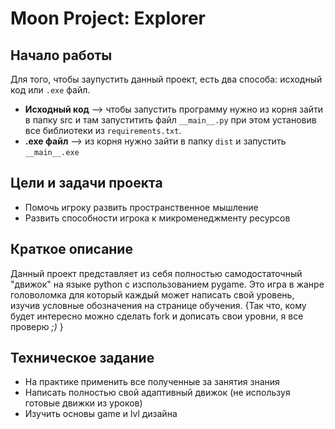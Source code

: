 # Moon Project: Explorer

## Начало работы

Для того, чтобы заупустить данный проект, есть два способа: исходный код или
`.exe` файл.

- **Исходный код** --> чтобы запустить программу нужно из корня зайти в папку src и там запуститить файл `__main__.py`
при этом установив все библиотеки из `requirements.txt`.
- **.exe файл** --> из корня нужно зайти в папку `dist` и запустить `__main__.exe`

## Цели и задачи проекта

- Помочь игроку развить пространственное мышление
- Развить способности игрока к микроменеджменту ресурсов

## Краткое описание
Данный проект представляет из себя полностью самодостаточный "движок" на языке python 
с изспользованием pygame. Это игра в жанре головоломка для который каждый может написать свой уровень,
изучив условные обозначения на странице обучения. {Так что, кому будет интересно можно сделать fork и дописать свои
уровни, я все проверю *;)* }

## Техническое задание

- На практике применить все полученные за занятия знания
- Написать полностью свой адаптивный движок (не используя готовые движки из уроков)
- Изучить основы game и lvl дизайна
